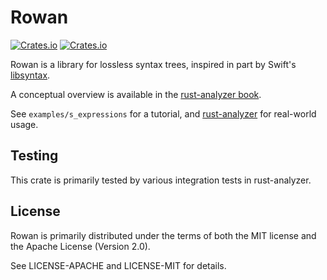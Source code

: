 # Rowan

[![Crates.io](https://img.shields.io/crates/v/rowan.svg)](https://crates.io/crates/rowan)
[![Crates.io](https://img.shields.io/crates/d/rowan.svg)](https://crates.io/crates/rowan)

Rowan is a library for lossless syntax trees, inspired in part by
Swift's [libsyntax](https://github.com/apple/swift/tree/5e2c815edfd758f9b1309ce07bfc01c4bc20ec23/lib/Syntax).

A conceptual overview is available in the [rust-analyzer book](https://rust-analyzer.github.io/book/contributing/syntax.html).

See `examples/s_expressions` for a tutorial, and [rust-analyzer](https://github.com/rust-analyzer/rust-analyzer/) for real-world usage.

## Testing

This crate is primarily tested by various integration tests in rust-analyzer.

## License

Rowan is primarily distributed under the terms of both the MIT
license and the Apache License (Version 2.0).

See LICENSE-APACHE and LICENSE-MIT for details.

